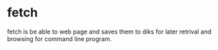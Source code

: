 # fetch
fetch is be able to web page and saves them to diks for later retrival and browsing for command line program.
